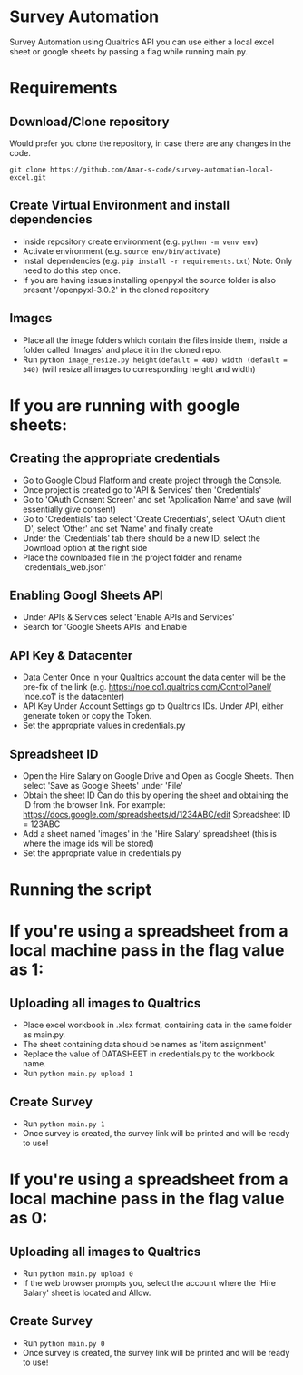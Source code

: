# Survey Automation
Survey Automation using Qualtrics API you can use either a local excel sheet or google sheets by passing a flag while running main.py. 

# Requirements

## Download/Clone repository
Would prefer you clone the repository, in case there are any changes in the code. 

`git clone https://github.com/Amar-s-code/survey-automation-local-excel.git`

## Create Virtual Environment and install dependencies
* Inside repository create environment (e.g. `python -m venv env`)
* Activate environment (e.g. `source env/bin/activate`)
* Install dependencies (e.g. `pip install -r requirements.txt`) Note: Only need to do this step once.
* If you are having issues installing openpyxl the source folder is also present '/openpyxl-3.0.2' in the cloned repository

## Images
* Place all the image folders which contain the files inside them, inside a folder called 'Images' and place it in the cloned repo.
* Run `python image_resize.py height(default = 400) width (default = 340)` (will resize all images to corresponding height and width)

# If you are running with google sheets:
## Creating the appropriate credentials 
* Go to Google Cloud Platform and create project through the Console.
* Once project is created go to 'API & Services' then 'Credentials'
* Go to 'OAuth Consent Screen' and set 'Application Name' and save (will essentially give consent)
* Go to 'Credentials' tab select 'Create Credentials', select 'OAuth client ID', select 'Other' and set 'Name' and finally create 
* Under the 'Credentials' tab there should be a new ID, select the Download option at the right side 
* Place the downloaded file in the project folder and rename 'credentials_web.json'

## Enabling Googl Sheets API
* Under APIs & Services select 'Enable APIs and Services'
* Search for 'Google Sheets APIs' and Enable

## API Key & Datacenter
* Data Center
Once in your Qualtrics account the data center will be the pre-fix of the link (e.g. https://noe.co1.qualtrics.com/ControlPanel/ 'noe.co1' is the datacenter)
* API Key
Under Account Settings go to Qualtrics IDs. Under API, either generate token or copy the Token. 
* Set the appropriate values in credentials.py

## Spreadsheet ID
* Open the Hire Salary on Google Drive and Open as Google Sheets. Then select 'Save as Google Sheets' under 'File'
* Obtain the sheet ID
Can do this by opening the sheet and obtaining the ID from the browser link. For example:
https://docs.google.com/spreadsheets/d/1234ABC/edit
Spreadsheet ID = 123ABC 
* Add a sheet named 'images' in the 'Hire Salary' spreadsheet (this is where the image ids will be stored)
* Set the appropriate value in credentials.py 

# Running the script
# If you're using a spreadsheet from a local machine pass in the flag value as 1:
## Uploading all images to Qualtrics
* Place excel workbook in .xlsx format, containing data in the same folder as main.py.
* The sheet containing data should be names as 'item assignment'
* Replace the value of DATASHEET in credentials.py to the workbook name.
* Run `python main.py upload 1` 

## Create Survey
* Run `python main.py 1`
* Once survey is created, the survey link will be printed and will be ready to use!

# If you're using a spreadsheet from a local machine pass in the flag value as 0:
## Uploading all images to Qualtrics
* Run `python main.py upload 0` 
* If the web browser prompts you, select the account where the 'Hire Salary' sheet is located and Allow. 

## Create Survey
* Run `python main.py 0`
* Once survey is created, the survey link will be printed and will be ready to use!


